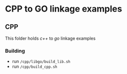 # CPP to GO linkage examples

## CPP
This folder holds *c++* to *go* linkage examples 

### Building

- run `/cpp/libgo/build_lib.sh` 
- run `/cpp/build_cpp.sh`